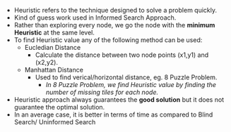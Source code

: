 - Heuristic refers to the technique designed to solve a problem quickly.
- Kind of guess work used in Informed Search Approach.
- Rather than exploring every node, we go the node with the **minimum Heuristic** at the same level.
- To find Heuristic value any of the following method can be used:
  * Eucledian Distance
    * Calculate the distance between two node points (x1,y1) and (x2,y2).
  * Manhattan Distance
    * Used to find verical/horizontal distance, eg. 8 Puzzle Problem.
      * *In 8 Puzzle Problem,  we find Heuristic value by finding the number of missing tiles for each node.*
- Heuristic approach always guarantees the **good solution** but it does not guarantee the optimal solution.
- In an average case, it is better in terms of time as compared to Blind Search/ Uninformed Search
